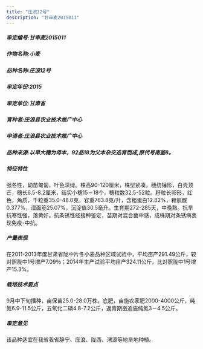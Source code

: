 ```yaml
---
title: "庄浪12号"
description: "甘审麦2015011"
---
```

##### 审定编号:甘审麦2015011

##### 作物名称:小麦

##### 品种名称:庄浪12号

##### 审定年份:2015

##### 审定单位:甘肃省

##### 育种者:庄浪县农业技术推广中心

##### 申请者:庄浪县农业技术推广中心

##### 品种来源:以旱大穗为母本，92品18为父本杂交选育而成,原代号南鉴8。

##### 特征特性
强冬性，幼苗匍匐，叶色深绿。株高90-120厘米，株型紧凑。穗纺锤形，白壳顶芒，穗长6.5-8.2厘米，结实小穗15－18个，穗粒数32.5-52粒。籽粒长卵形，红色，角质，千粒重35.0-48.0克，容重763.8克/升，含粗蛋白12.82%，赖氨酸0.377%，湿面筋25.07%，沉淀值30.5毫升。生育期272-285天，中晚熟。抗旱抗寒性强，落黄好。抗条锈性经接种鉴定，苗期对混合菌中感，成株期对条锈病表现免疫-中抗。

##### 产量表现
在2011-2013年度甘肃省陇中片冬小麦品种区域试验中，平均亩产291.49公斤，较对照陇中1号增产7.09％；2014年生产试验平均亩产324.11公斤，比对照陇中1号增产15.3%。

##### 栽培技术要点
9月中下旬播种，亩保苗25.0-28.0万株。底肥，亩施农家肥2000-4000公斤，纯氮6.9-11.5公斤，五氧化二磷4.8-7.2公斤，返青期亩追施纯氮3－4.5公斤。

##### 审定意见
该品种适宜在我省我省静宁、庄浪、陇西、渭源等地旱地种植。
